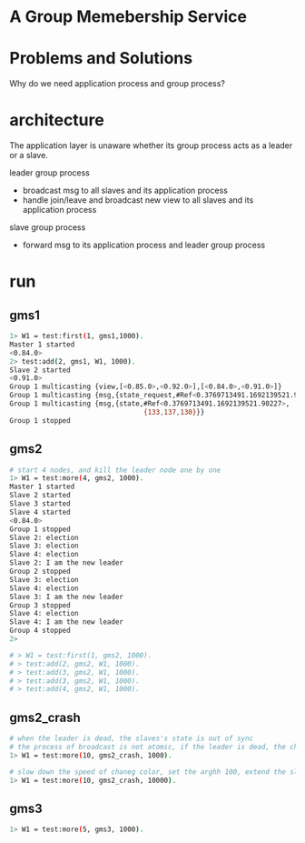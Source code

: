 # A Group Memebership Service



# Problems and Solutions


Why do we need application process and group process?


# architecture

The application layer is unaware whether its group process acts as a leader or a slave.

leader group process 
* broadcast msg to all slaves and its application process
* handle join/leave and broadcast new view to all slaves and its application process

slave group process
* forward msg to its application process and leader group process

# run

## gms1
```bash
1> W1 = test:first(1, gms1,1000).
Master 1 started
<0.84.0>
2> test:add(2, gms1, W1, 1000).
Slave 2 started
<0.91.0>
Group 1 multicasting {view,[<0.85.0>,<0.92.0>],[<0.84.0>,<0.91.0>]}
Group 1 multicasting {msg,{state_request,#Ref<0.3769713491.1692139521.90227>}}
Group 1 multicasting {msg,{state,#Ref<0.3769713491.1692139521.90227>,
                                 {133,137,130}}}
Group 1 stopped
```

## gms2
```bash
# start 4 nodes, and kill the leader node one by one
1> W1 = test:more(4, gms2, 1000).
Master 1 started
Slave 2 started
Slave 3 started
Slave 4 started
<0.84.0>
Group 1 stopped
Slave 2: election
Slave 3: election
Slave 4: election
Slave 2: I am the new leader
Group 2 stopped
Slave 3: election
Slave 4: election
Slave 3: I am the new leader
Group 3 stopped
Slave 4: election
Slave 4: I am the new leader
Group 4 stopped
2> 

# > W1 = test:first(1, gms2, 1000).
# > test:add(2, gms2, W1, 1000).
# > test:add(3, gms2, W1, 1000). 
# > test:add(3, gms2, W1, 1000). 
# > test:add(4, gms2, W1, 1000). 
```
## gms2_crash
```bash
# when the leader is dead, the slaves's state is out of sync
# the process of broadcast is not atomic, if the leader is dead, the change msgs cannot forward to all slaves
1> W1 = test:more(10, gms2_crash, 1000).

# slow down the speed of chaneg color, set the arghh 100, extend the sleep to 10000
1> W1 = test:more(10, gms2_crash, 10000).
```

## gms3
```bash
1> W1 = test:more(5, gms3, 1000).
```